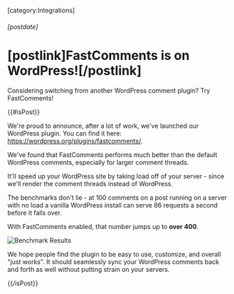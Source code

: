 [category:Integrations]

###### [postdate]
# [postlink]FastComments is on WordPress![/postlink]

Considering switching from another WordPress comment plugin? Try FastComments!

{{#isPost}}

We're proud to announce, after a lot of work, we've launched our WordPress plugin. You can find it here:
<a href="https://wordpress.org/plugins/fastcomments/" target="_blank">https://wordpress.org/plugins/fastcomments/</a>.

We've found that FastComments performs much better than the default WordPress comments, especially for larger comment threads.

It'll speed up your WordPress site by taking load off of your server - since we'll render the comment threads instead of WordPress.

The benchmarks don't lie - at 100 comments on a post running on a server with no load a vanilla WordPress install can serve 86 requests a second before it falls over.

With FastComments enabled, that number jumps up to **over 400**.

<img 
    src="images/fc-wordpress-stats.png"
    alt="Benchmark Results"
    title="Benchmark Results"
    class='lozad' />

We hope people find the plugin to be easy to use, customize, and overall "just works". It should seamlessly sync your WordPress comments back and forth as well without putting strain on your servers.

{{/isPost}}
